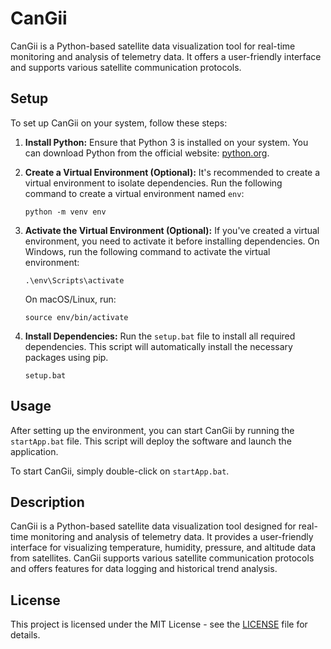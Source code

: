 # CanGii

CanGii is a Python-based satellite data visualization tool for real-time monitoring and analysis of telemetry data. It offers a user-friendly interface and supports various satellite communication protocols.

## Setup

To set up CanGii on your system, follow these steps:

1. **Install Python:** Ensure that Python 3 is installed on your system. You can download Python from the official website: [python.org](https://www.python.org/).

2. **Create a Virtual Environment (Optional):** It's recommended to create a virtual environment to isolate dependencies. Run the following command to create a virtual environment named `env`:
   ```
   python -m venv env
   ```

3. **Activate the Virtual Environment (Optional):** If you've created a virtual environment, you need to activate it before installing dependencies. On Windows, run the following command to activate the virtual environment:
   ```
   .\env\Scripts\activate
   ```
   On macOS/Linux, run:
   ```
   source env/bin/activate
   ```

4. **Install Dependencies:** Run the `setup.bat` file to install all required dependencies. This script will automatically install the necessary packages using pip.
   ```
   setup.bat
   ```

## Usage

After setting up the environment, you can start CanGii by running the `startApp.bat` file. This script will deploy the software and launch the application.

To start CanGii, simply double-click on `startApp.bat`.

## Description

CanGii is a Python-based satellite data visualization tool designed for real-time monitoring and analysis of telemetry data. It provides a user-friendly interface for visualizing temperature, humidity, pressure, and altitude data from satellites. CanGii supports various satellite communication protocols and offers features for data logging and historical trend analysis.

## License

This project is licensed under the MIT License - see the [LICENSE](LICENSE) file for details.